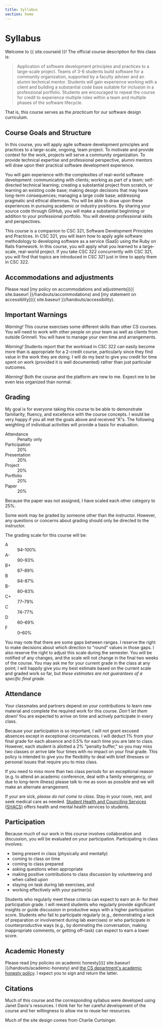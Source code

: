```yaml
---
title: Syllabus
section: home
---
```

Syllabus
========

Welcome to {{ site.courseid }}! The official course description for this
class is:

> Application of software development principles and practices to
a large-scale project. Teams of 3-6 students build software for a
community organization, supported by a faculty adviser and an alumni
technical mentor. Students will gain experience working with a client and
building a substantial code base suitable for inclusion in a professional
portfolio. Students are encouraged to repeat the course for credit
to experience multiple roles within a team and multiple phases of the
software lifecycle.

That is, this course serves as the *practicum* for our software design
curriculum.

Course Goals and Structure
--------------------------

In this course, you will apply agile software development principles and
practices to a large-scale, ongoing, team project. To motivate and provide
context for the work, projects will serve a community organization. To
provide technical expertise and professional perspective, alumni mentors
will draw upon their practical software development experience.

You will gain experience with the complexities of real-world software
development: communicating with clients; working as part of a team;
self-directed technical learning; creating a substantial project from
scratch, or learning an existing code base; making design decisions
that may have long-term consequences; managing a large code base;
addressing pragmatic and ethical dilemmas. You will be able to draw
upon these experiences in pursuing academic or industry positions. By
sharing your source code through GitHub, you will make a substantial
beginning or addition to your professional portfolio. You will develop
professional skills and perspectives.

This course is a companion to CSC 321, Software Development Principles
and Practices. In CSC 321, you will learn how to apply agile software
methodology to developing software as a service (SaaS) using the Ruby on
Rails framework. In this course, you will apply what you learned to a
large-scale, real-world project. If you take CSC 322 concurrently with
CSC 321, you will find that topics are introduced in CSC 321 just in
time to apply them in CSC 322.

Accommodations and adjustments
------------------------------

Please read [my policy on accommodations and adjustments]({{ site.baseurl }}/handouts/accommodations) and [my statement on accessiblity]({{ site.baseurl }}/handouts/accessibility).

Important Warnings
------------------

*Warning!*  This course exercises some different skills than other
CS courses.  You will need to work with other people on your team
as well as clients from outside Grinnell.  You will have to manage
your own time and arrangements.  

*Warning!*  Students report that the workload in CSC 322 can easily 
become more than is appropriate for a 2-credit course, particularly
since they find value in the work they are doing.  I will do my best
to give you credit for time spent on work (provided it is well documented)
rather than just particular outcomes.

*Warning!* Both the course and the platform are new to me.  Expect me
to be even less organized than normal.

Grading
-------

My goal is for everyone taking this course to be able to demonstrate
familiarity, fluency, and excellence with the course concepts. I would be
very happy if you all met the goals above and received "A"s. The following
weighting of individual activities will provide a basis for evaluation.

<dl class="dl-horizontal">
  <dt>Attendance</dt>
  <dd>Penalty only</dd>
  
  <dt>Participation</dt>
  <dd>20%</dd>
  
  <dt>Presentation</dt>
  <dd>20%</dd>
  
  <dt>Project</dt>
  <dd>20%</dd>
  
  <dt>Portfolio</dt>
  <dd>20%</dd>
  
  <dt>Paper</dt>
  <dd>20%</dd>
</dl>

Because the paper was not assigned, I have scaled each other category to 25%.

Some work may be graded by someone other than the instructor. However, any questions or concerns about grading should only be directed to the instructor.

The grading scale for this course will be:

<dl class="dl-horizontal">
  <dt>A</dt> <dd>94&ndash;100%</dd>
  <dt>A-</dt><dd>90&ndash;93%</dd>
  <dt>B+</dt><dd>87&ndash;89%</dd>
  <dt>B</dt> <dd>84&ndash;87%</dd>
  <dt>B-</dt><dd>80&ndash;83%</dd>
  <dt>C+</dt><dd>77&ndash;79%</dd>
  <dt>C</dt> <dd>74&ndash;77%</dd>
  <dt>D</dt> <dd>60&ndash;69%</dd>
  <dt>F</dt> <dd>0&ndash;60%</dd>
</dl>

You may note that there are some gaps between ranges.  I reserve the right to make decisions about which direction to "round" values in those gaps. I also reserve the right to adjust this scale during the semester. You will be notified of any changes, and the scale will not change in the final two weeks of the course. You may ask me for your current grade in the class at any point; I will happily give you my best estimate based on the current scale and graded work so far, but *these estimates are not guarantees of a specific final grade*.

Attendance
----------

Your classmates and partners depend on your contributions to learn new material and complete the required work for this course. *Don't let them down!* You are expected to arrive on time and actively participate in every class.

Because your participation is so important, I will not grant excused absences except in exceptional circumstances. I will deduct 1% from your final grade for each absence and 0.5% for each time you are late to class. However, each student is allotted a 2% "penalty buffer," so you may miss two classes or arrive late four times with no impact on your final grade.  This policy is intended to give you the flexibility to deal with brief illnesses or personal issues that require you to miss class.

If you need to miss more than two class periods for an exceptional reason (e.g. to attend an academic conference, deal with a family emergency, or due to long-term illness) please talk to me as soon as possible and we will make an alternate arrangement.

If your are sick, *please do not come to class.* Stay in your room, rest, and seek medical care as needed. [Student Health and Counciling Services (SHACS)](http://www.grinnell.edu/about/offices-services/student-health) offers health and mental health services to students.

Participation
-------------

Because much of our work in this course involves collaboration and discussion, you will be evaluated on your participation.
Participating in class involves:

 - being present in class (physically and mentally)
 - coming to class on time
 - coming to class prepared
 - asking questions when appropriate
 - making positive contributions to class discussion by volunteering and when called upon
 - staying on task during lab exercises, and
 - working effectively with your partner(s)

Students who regularly meet these criteria can expect to earn an A- for their participation grade. I will reward students who regularly provide significant insights or guide discussion in productive ways with a higher participation score. Students who fail to participate regularly (e.g., demonstrating a lack of preparation or involvement during lab exercises) or who participate in counterproductive ways (e.g., by dominating the conversation, making inappropriate comments, or getting off-task) can expect to earn a lower score.

Academic Honesty
----------------

Please read [my policies on academic honesty]({{ site.baseurl }}/handouts/academic-honesty) and [the CS department's academic honesty policy](http://www.cs.grinnell.edu/academic-honesty-policy).  I expect you to sign and return the latter.

Citations
---------

Much of this course and the corresponding syllabus were developed using
Janet Davis's resources.  I think her for her careful development of the
course and her willingness to allow me to reuse her resources.

Much of the site design comes from Charlie Curtsinger.

